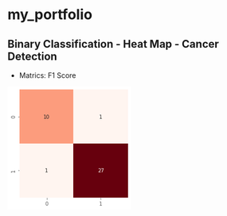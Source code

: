 # my_portfolio
## Binary Classification - Heat Map - Cancer Detection
* Matrics: F1 Score


![](https://github.com/JJSSEE/my_portfolio/blob/main/images/heat_map.png)
